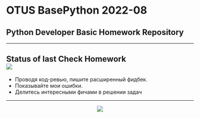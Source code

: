 # OTUS BasePython 2022-08

## Python Developer Basic Homework Repository

-- -
Status of last Check Homework<br>
<img src="https://github.com/Saurman61/BasePython_2022_08/workflows/Run-tests-for-homework/badge.svg?branch=master"></br>
---

* Проводя код-ревью, пишите расширенный фидбек.
* Показывайте мои ошибки.
* Делитесь интересными фичами в решении задач

---


<p align="center">

  <img src="https://upload.wikimedia.org/wikipedia/commons/f/f8/Python_logo_and_wordmark.svg">

</p>